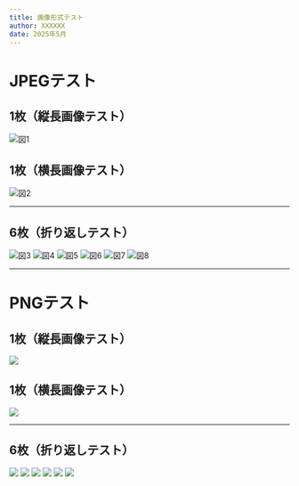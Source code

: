 ```yaml
---
title: 画像形式テスト
author: XXXXXX
date: 2025年5月
---
```


# JPEGテスト

## 1枚（縦長画像テスト）
![図1](img/longest.jpg)

## 1枚（横長画像テスト）
![図2](img/widest.jpg)

---

## 6枚（折り返しテスト）
![図3](img/long.jpg)
![図4](img/longer.jpg)
![図5](img/longest.jpg)
![図6](img/wide.jpg)
![図7](img/wider.jpg)
![図8](img/widest.jpg)

---
# PNGテスト

## 1枚（縦長画像テスト）
![](img/longest.png)

## 1枚（横長画像テスト）
![](img/widest.png)

***

## 6枚（折り返しテスト）
![](img/long.png)
![](img/longer.png)
![](img/longest.png)
![](img/wide.png)
![](img/wider.png)
![](img/widest.png)
